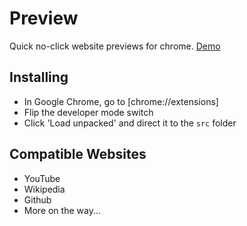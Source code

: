 # Preview
Quick no-click website previews for chrome.
[Demo](https://www.youtube.com/watch?v=loGvjBH2MWE)

## Installing
- In Google Chrome, go to [chrome://extensions]
- Flip the developer mode switch
- Click 'Load unpacked' and direct it to the `src` folder

## Compatible Websites
- YouTube
- Wikipedia
- Github
- More on the way...
